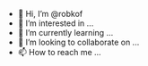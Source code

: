 - 👋 Hi, I’m @robkof
- 👀 I’m interested in ...
- 🌱 I’m currently learning ...
- 💞️ I’m looking to collaborate on ...
- 📫 How to reach me ...

<!---
galanctos/galanctos is a ✨ special ✨ repository because its `README.md` (this file) appears on your GitHub profile.
You can click the Preview link to take a look at your changes.
--->
